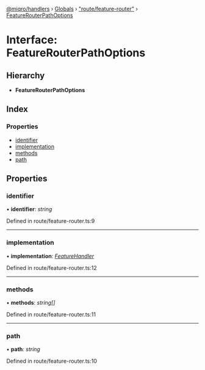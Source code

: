 [@miqro/handlers](../README.md) › [Globals](../globals.md) › ["route/feature-router"](../modules/_route_feature_router_.md) › [FeatureRouterPathOptions](_route_feature_router_.featurerouterpathoptions.md)

# Interface: FeatureRouterPathOptions

## Hierarchy

* **FeatureRouterPathOptions**

## Index

### Properties

* [identifier](_route_feature_router_.featurerouterpathoptions.md#identifier)
* [implementation](_route_feature_router_.featurerouterpathoptions.md#implementation)
* [methods](_route_feature_router_.featurerouterpathoptions.md#methods)
* [path](_route_feature_router_.featurerouterpathoptions.md#path)

## Properties

###  identifier

• **identifier**: *string*

Defined in route/feature-router.ts:9

___

###  implementation

• **implementation**: *[FeatureHandler](../modules/_route_feature_router_.md#featurehandler)*

Defined in route/feature-router.ts:12

___

###  methods

• **methods**: *string[]*

Defined in route/feature-router.ts:11

___

###  path

• **path**: *string*

Defined in route/feature-router.ts:10
